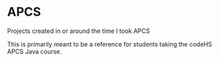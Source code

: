 # APCS
Projects created in or around the time I took APCS

This is primarily meant to be a reference for students taking the codeHS APCS Java course.
